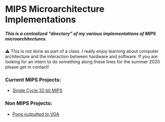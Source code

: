 # MIPS Microarchitecture Implementations
##### This is a centralized "directory" of my various implementations of MIPS microarchitectures. 

 :warning: This is not done as part of a class. I really enjoy learning about computer architecture and the interaction between hardware and software. If you are looking for an intern to do something along these lines for the summer 2020 please get in contact!

### Current MIPS Projects:

* [Single Cycle 32 bit MIPS](https://github.com/braamBeresford/32bitMipsSingleCycle)

### Non MIPS Projects:
* [Pong outputted to VGA](https://github.com/braamBeresford/systemVerilogPong)
